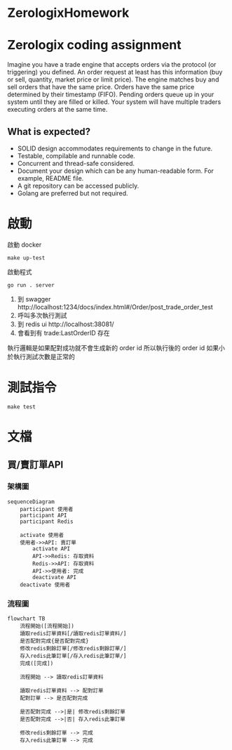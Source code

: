# ZerologixHomework

# Zerologix coding assignment
Imagine you have a trade engine that accepts orders via the protocol (or triggering)
you defined. An order request at least has this information (buy or sell, quantity,
market price or limit price).
The engine matches buy and sell orders that have the same price. Orders have the
same price determined by their timestamp (FIFO). Pending orders queue up in your
system until they are filled or killed. Your system will have multiple traders executing
orders at the same time.

## What is expected?
- SOLID design accommodates requirements to change in the future.
- Testable, compilable and runnable code.
- Concurrent and thread-safe considered.
- Document your design which can be any human-readable form. For example,
README file.
- A git repository can be accessed publicly.
- Golang are preferred but not required.

# 啟動
啟動 docker
```
make up-test
```

啟動程式
```
go run . server
```

1. 到 swagger http://localhost:1234/docs/index.html#/Order/post_trade_order_test
2. 呼叫多次執行測試
3. 到 redis ui http://localhost:38081/
4. 會看到有 trade:LastOrderID 存在

執行邏輯是如果配對成功就不會生成新的 order id
所以執行後的 order id 如果小於執行測試次數是正常的

# 測試指令
```
make test
```

# 文檔

## 買/賣訂單API

### 架構圖

```mermaid
sequenceDiagram
    participant 使用者
    participant API
    participant Redis

    activate 使用者 
    使用者->>API: 賣訂單
        activate API
        API->>Redis: 存取資料
        Redis->>API: 存取資料
        API->>使用者: 完成
        deactivate API
    deactivate 使用者
```

### 流程圖

```mermaid
flowchart TB
    流程開始([流程開始])
    讀取redis訂單資料[/讀取redis訂單資料/]
    是否配對完成{是否配對完成}
    修改redis剩餘訂單[/修改redis剩餘訂單/]
    存入redis此筆訂單[/存入redis此筆訂單/]
    完成([完成])

    流程開始 --> 讀取redis訂單資料
    
    讀取redis訂單資料 --> 配對訂單
    配對訂單 --> 是否配對完成

    是否配對完成 -->|是| 修改redis剩餘訂單
    是否配對完成 -->|否| 存入redis此筆訂單
    
    修改redis剩餘訂單 --> 完成
    存入redis此筆訂單 --> 完成
```
